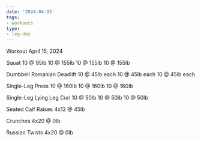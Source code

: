 ```yaml
---
date: '2024-04-15'
tags:
- workouts
type:
- leg-day
---
```


Workout April 15, 2024

Squat
10 @ 95lb
10 @ 155lb
10 @ 155lb
10 @ 155lb

Dumbbell Romanian Deadlift
10 @ 45lb each
10 @ 45lb each
10 @ 45lb each

Single-Leg Press
10 @ 160lb
10 @ 160lb
10 @ 160lb

Single-Leg Lying Leg Curl
10 @ 50lb
10 @ 50lb
10 @ 50lb

Seated Calf Raises
4x12 @ 45lb

Crunches
4x20 @ 0lb

Russian Twists
4x20 @ 0lb